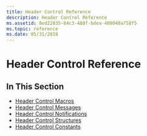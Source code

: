 ```yaml
---
title: Header Control Reference
description: Header Control Reference
ms.assetid: 8ed22835-84c3-488f-bdea-409040a758f5
ms.topic: reference
ms.date: 05/31/2018
---
```


# Header Control Reference

## In This Section

-   [Header Control Macros](bumper-header-control-reference-macros.md)
-   [Header Control Messages](bumper-header-control-reference-messages.md)
-   [Header Control Notifications](bumper-header-control-reference-notifications.md)
-   [Header Control Structures](bumper-header-control-reference-structures.md)
-   [Header Control Constants](bumper-header-control-reference-constants.md)

 

 




